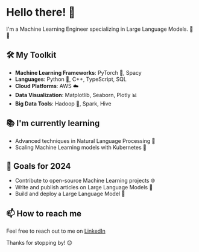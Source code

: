 # Hello there! 👋

I'm a Machine Learning Engineer specializing in Large Language Models. 🤖💬

## 🛠️ My Toolkit

- **Machine Learning Frameworks**: PyTorch 🧠, Spacy
- **Languages**: Python 🐍, C++, TypeScript, SQL
- **Cloud Platforms**: AWS  ☁️
- **Data Visualization**: Matplotlib, Seaborn, Plotly 📊
- **Big Data Tools**: Hadoop 🐘, Spark, Hive

## 📚 I'm currently learning

- Advanced techniques in Natural Language Processing 📖
- Scaling Machine Learning models with Kubernetes 🚀

## 🎯 Goals for 2024

- Contribute to open-source Machine Learning projects 🌐
- Write and publish articles on Large Language Models 📝
- Build and deploy a Large Language Model 🚀

## 📫 How to reach me

Feel free to reach out to me on [LinkedIn](https://www.linkedin.com/in/gaurav-chaudhari-b4b594229/)

Thanks for stopping by! 😊
